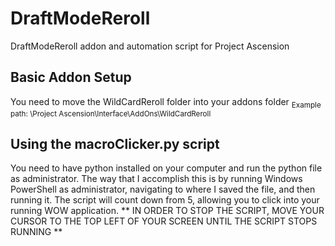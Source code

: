 # DraftModeReroll
DraftModeReroll addon and automation script for Project Ascension

## Basic Addon Setup
You need to move the WildCardReroll folder into your addons folder
<sub>Example path: \Project Ascension\Interface\AddOns\WildCardReroll</sub>

## Using the macroClicker.py script
You need to have python installed on your computer and run the python file as administrator. The way that I accomplish this is by running Windows PowerShell as administrator, navigating to where I saved the file, and then running it. The script will count down from 5, allowing you to click into your running WOW application.
** IN ORDER TO STOP THE SCRIPT, MOVE YOUR CURSOR TO THE TOP LEFT OF YOUR SCREEN UNTIL THE SCRIPT STOPS RUNNING **
